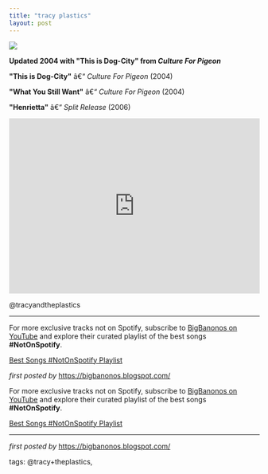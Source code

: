 ```yaml
---
title: "tracy plastics"
layout: post
---
```

 <!-- Tracy + The Plastics -->
<img src="https://i.scdn.co/image/ab67616d00001e027236f44c4d93bd0cfb6b21a6" /> <p><strong>Updated 2004 with "This is Dog-City" from <em>Culture For Pigeon</em></strong></p> <p><strong>"This is Dog-City"</strong> â€“ <em>Culture For Pigeon</em> (2004)</p>
<p><strong>"What You Still Want"</strong> â€“ <em>Culture For Pigeon</em> (2004)</p>
<p><strong>"Henrietta"</strong> â€“ <em>Split Release</em> (2006)</p> <iframe src="https://open.spotify.com/embed/playlist/1DkGonpFFAQCtdjw8nPx9l?utm_source=generator" width="100%" height="352" frameBorder="0" allowfullscreen="" allow="autoplay; clipboard-write; encrypted-media; fullscreen; picture-in-picture" loading="lazy"></iframe> <p>@tracyandtheplastics</p> <hr /> <!-- Footer -->
<p>For more exclusive tracks not on Spotify, subscribe to <a href="https://www.youtube.com/@BigBanonos" target="_blank">BigBanonos on YouTube</a> and explore their curated playlist of the best songs <strong>#NotOnSpotify</strong>.</p> <p><a href="https://www.youtube.com/playlist?list=PLtuNtuTatqI0kFahUCbtbfenC_ET5O_tr" target="_blank">Best Songs #NotOnSpotify Playlist</a></p> <p><em>first posted by</em> <a href="https://bigbanonos.blogspot.com/" rel="noopener" target="_new">https://bigbanonos.blogspot.com/</a></p>


<!--Subscribe and Playlist Links-->
<div>
    <p>For more exclusive tracks not on Spotify, subscribe to <a href="https://www.youtube.com/@BigBanonos" target="_blank">BigBanonos on YouTube</a> and explore their curated playlist of the best songs <strong>#NotOnSpotify</strong>.</p>
    <p><a href="https://www.youtube.com/playlist?list=PLtuNtuTatqI0kFahUCbtbfenC_ET5O_tr" target="_blank">Best Songs #NotOnSpotify Playlist<br /></a></p></div>

<hr />

<p><em>first posted by</em> <a href="https://bigbanonos.blogspot.com/" rel="noopener" target="_new">https://bigbanonos.blogspot.com/</a></p>

<p>tags: @tracy+theplastics,</p>
